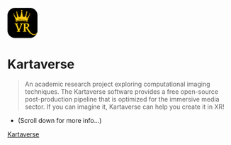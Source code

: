 <!-- _coverpage.md -->

![Logo](Images/icon-kartavr.png)

# Kartaverse

> An academic research project exploring computational imaging techniques. The Kartaverse software provides a free open-source post-production pipeline that is optimized for the immersive media sector. If you can imagine it, Kartaverse can help you create it in XR!

- (Scroll down for more info...)

[Kartaverse](https://github.com/kartaverse)
